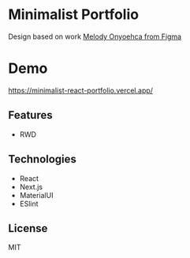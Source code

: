 # Minimalist Portfolio
Design based on work [Melody Onyoehca from Figma](https://www.figma.com/community/file/1060298479321271618/Portfolio-Ui-Design-Template)

# Demo
https://minimalist-react-portfolio.vercel.app/

## Features
* RWD

## Technologies
* React
* Next.js
* MaterialUI
* ESlint

## License
MIT
